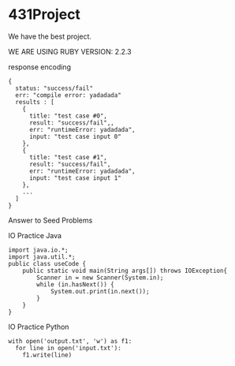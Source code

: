 # 431Project

We have the best project.

WE ARE USING RUBY VERSION: 2.2.3

response encoding

```
{
  status: "success/fail"
  err: "compile error: yadadada"
  results : [
    {
      title: "test case #0",
      result: "success/fail",,
      err: "runtimeError: yadadada",
      input: "test case input 0"
    },
    {
      title: "test case #1",
      result: "success/fail",
      err: "runtimeError: yadadada",
      input: "test case input 1"
    },
    ...
  ]
}
```


Answer to Seed Problems 

IO Practice Java
```
import java.io.*;
import java.util.*;
public class useCode {
    public static void main(String args[]) throws IOException{
        Scanner in = new Scanner(System.in);
        while (in.hasNext()) {
            System.out.print(in.next());
        }
    }
}
```

IO Practice Python
```
with open('output.txt', 'w') as f1:
  for line in open('input.txt'):
    f1.write(line)
```

